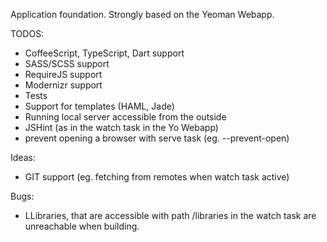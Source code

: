 Application foundation. Strongly based on the Yeoman Webapp.

TODOS:
* CoffeeScript, TypeScript, Dart support
* SASS/SCSS support
* RequireJS support
* Modernizr support
* Tests
* Support for templates (HAML, Jade)
* Running local server accessible from the outside
* JSHint (as in the watch task in the Yo Webapp)
* prevent opening a browser with serve task (eg. --prevent-open)


Ideas:
* GIT support (eg. fetching from remotes when watch task active)

Bugs:
* LLibraries, that are accessible with path /libraries in the watch task are
  unreachable when building.
